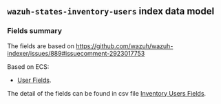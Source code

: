 ## `wazuh-states-inventory-users` index data model

### Fields summary

The fields are based on https://github.com/wazuh/wazuh-indexer/issues/889#issuecomment-2923017753

Based on ECS:

- [User Fields](https://www.elastic.co/guide/en/ecs/current/ecs-user.html).

The detail of the fields can be found in csv file [Inventory Users Fields](fields.csv).
